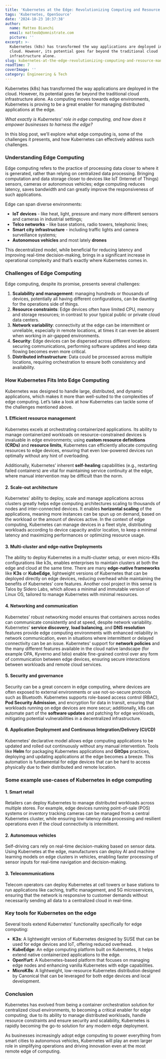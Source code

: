 ```yaml
---
title: 'Kubernetes at the Edge: Revolutionizing Computing and Resource Management'
tags: 'Kubernetes, OpenSource'
date: '2024-10-23 10:37:38'
author:
  name: Matteo Bianchi
  email: matteob@omnistrate.com
  picture: ''
excerpt: >-
  Kubernetes (k8s) has transformed the way applications are deployed in the
  cloud. However, its potential goes far beyond the traditional cloud
  infrastructure alone.
slug: kubernetes-at-the-edge-revolutionizing-computing-and-resource-management
readTime: 7
coverImage: ''
category: Engineering & Tech
---
```


Kubernetes (k8s) has transformed the way applications are deployed in the cloud. However, its potential goes far beyond the traditional cloud infrastructure alone. As computing moves towards edge environments, Kubernetes is proving to be a great enabler for managing distributed applications at the edge.

_What exactly is Kubernetes' role in edge computing, and how does it empower businesses to harness the edge?_

In this blog post, we’ll explore what edge computing is, some of the challenges it presents, and how Kubernetes can effectively address such challenges.


### **Understanding Edge Computing**


Edge computing refers to the practice of processing data closer to where it is generated, rather than relying on centralized data processing. Bringing computation and data storage closer to devices like IoT (Internet of Things) sensors, cameras or autonomous vehicles; edge computing reduces latency, saves bandwidth and can greatly improve the responsiveness of such applications.

Edge can span diverse environments:
- **IoT devices** - like heat, light, pressure and many more different sensors and cameras in industrial settings;
- **Telco networks** - like base stations, radio towers, telephonic lines;
- **Smart city infrastructure** - including traffic lights and camera surveillance systems;
- **Autonomous vehicles** and most lately **drones**

This decentralized model, while beneficial for reducing latency and improving real-time decision-making, brings in a significant increase in operational complexity and that’s exactly where Kubernetes comes in.


### **Challenges of Edge Computing**


Edge computing, despite its promise, presents several challenges:
1. **Scalability and management**: managing hundreds or thousands of devices, potentially all having different configurations, can be daunting for the operations side of things.
2. **Resource constraints**: Edge devices often have limited CPU, memory and storage resources; in contrast to your typical public or private cloud data centers.
3. **Network variability**: connectivity at the edge can be intermittent or unreliable, especially in remote locations, at times it can even be absent when working in air-gapped environments.
4. **Security**: Edge devices can be dispersed across different locations: securing communications, performing software updates and keep data flowing becomes even more critical.
5. **Distributed infrastructure**: Data could be processed across multiple locations, requiring orchestration to ensure both consistency and availability.


### **How Kubernetes Fits Into Edge Computing**


Kubernetes was designed to handle large, distributed, and dynamic applications, which makes it more than well-suited to the complexities of edge computing. 
Let’s take a look at how Kubernetes can tackle some of the challenges mentioned above.


#### 1. **Efficient resource management**

Kubernetes excels at orchestrating containerized applications. Its ability to manage containerized workloads on resource-constrained devices is invaluable in edge environments; using **custom resource definitions (CRDs)** and **resource limits**, Kubernetes can efficiently allocate computing resources to edge devices, ensuring that even low-powered devices run optimally without any hint of overloading.

Additionally, Kubernetes’ inherent **self-healing** capabilities (e.g., restarting failed containers) are vital for maintaining service continuity at the edge, where manual intervention may be difficult than the norm.


#### 2. **Scale-out architecture**

Kubernetes' ability to deploy, scale and manage applications across clusters greatly helps edge computing architectures scaling to thousands of nodes and inter-connected devices. It enables **horizontal scaling** of the applications, meaning more instances can be spun up on demand, based on the workload or the amount of devices active. In the context of edge computing, Kubernetes can manage devices in a fleet style, distributing workloads according to device capacity and/or location, to keep a minimal latency and maximizing performances or optimizing resource usage.


#### 3. **Multi-cluster and edge-native Deployments**

The ability to deploy Kubernetes in a multi-cluster setup, or even micro-K8s configurations like k3s, enables enterprises to maintain clusters at both the edge and cloud at the same time. There are many **edge-native frameworks** like **K3s** or **KubeEdge**, lightweight versions of Kubernetes that can be deployed directly on edge devices, reducing overhead while maintaining the benefits of Kubernetes’ core features.
Another cool project in this sense is Talos by Sidero Labs, which allows a minimal and immutable version of Linux OS, tailored to manage Kubernetes with minimal resources.


#### 4. **Networking and communication**

Kubernetes’ robust networking model ensures that containers across nodes can communicate consistently and at speed, despite network variability. Kubernetes' **service discovery**, **load balancing**, and **DNS resolution** features provide edge computing environments with enhanced reliability in network communication, even in situations where intermittent or delayed connectivity can be an issue.
Kubernetes' support for **network policies** and the many different features available in the cloud native landscape (for example OPA, Kyverno and Istio) enable fine-grained control over any form of communication between edge devices, ensuring secure interactions between workloads and remote cloud services.


#### 5. **Security and governance**

Security can be a great concern in edge computing, where devices are often exposed to external environments or use not-so-secure protocols such as Bluetooth. 
Kubernetes supports role-based access control (RBAC), **Pod Security Admission**, and encryption for data in transit, ensuring that workloads running on edge devices are more secur; additionally, k8s can automate part of the **software updates** and patching for edge workloads, mitigating potential vulnerabilities in a decentralized infrastructure.


#### 6. **Application Deployment and Continuous Integration/Delivery (CI/CD)**

Kubernetes’ declarative model allows edge computing applications to be updated and rolled out continuously without any manual intervention. Tools like **Helm** for packaging Kubernetes applications and **GitOps** practices, deploying and updating applications at the edge becomes a breeze. This automation is fundamental for edge devices that can be hard to access physically due to their distributed and remote location.


### **Some example use-cases of Kubernetes in edge computing**



#### 1. **Smart retail**

Retailers can deploy Kubernetes to manage distributed workloads across multiple stores. For example, edge devices running point-of-sale (POS) systems or inventory tracking cameras can be managed from a central Kubernetes cluster, while ensuring low-latency data processing and resilient operations even if the cloud connectivity is intermittent.


#### 2. **Autonomous vehicles**

Self-driving cars rely on real-time decision-making based on sensor data. Using Kubernetes at the edge, manufacturers can deploy AI and machine learning models on edge clusters in vehicles, enabling faster processing of sensor inputs for real-time navigation and decision-making.


#### 3. **Telecommunications**

Telecom operators can deploy Kubernetes at cell towers or base stations to run applications like caching, traffic management, and 5G microservices, ensuring that the network is responsive to customer demands without necessarily sending all data to a centralized cloud in real-time.


### **Key tools for Kubernetes on the edge**


Several tools extend Kubernetes' functionality specifically for edge computing:

- **K3s**: A lightweight version of Kubernetes designed by SUSE that can be used for edge devices and IoT, offering reduced overhead.
- **KubeEdge**: An edge computing platform built on Kubernetes, it helps extend native containerized applications to the edge.
- **OpenYurt**: A Kubernetes-based platform that focuses on managing edge nodes and enhancing vanilla Kubernetes with edge capabilities.
- **MicroK8s**: A lightweight, low-resource Kubernetes distribution designed by Canonical that can be leveraged for both edge devices and local development.



### **Conclusion**


Kubernetes has evolved from being a container orchestration solution for centralized cloud environments, to becoming a critical enabler for edge computing; due to its ability to manage distributed workloads, handle resource constraints and ensure security and scalability, Kubernetes is rapidly becoming the go-to solution for any modern edge deployment.

As businesses increasingly adopt edge computing to power everything from smart cities to autonomous vehicles, Kubernetes will play an even larger role in simplifying operations and driving innovation even at the most remote edge of computing.


